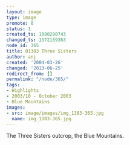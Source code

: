 ```yaml
---
layout: image
type: image
promote: 0
status: 1
created_ts: 1080280743
changed_ts: 1372159363
node_id: 365
title: 01383 Three Sisters
author: anj
created: '2004-03-26'
changed: '2013-06-25'
redirect_from: []
permalink: "/node/365/"
tags:
- Highlights
- 2003/10 - October 2003
- Blue Mountains
images:
- src: image/images/img_1383-365.jpg
  name: img_1383-365.jpg
---
```

The Three Sisters outcrop, the Blue Mountains.
